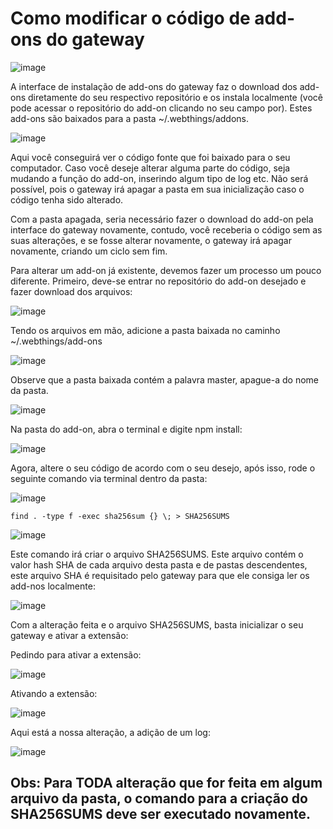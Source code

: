 # Como modificar o código de add-ons do gateway

![image](https://user-images.githubusercontent.com/56172744/150709761-6ad9737c-e14e-4291-88c0-e92e4c8b8ff9.png)

A interface de instalação de add-ons do gateway faz o download dos add-ons diretamente do seu respectivo repositório e os instala localmente (você pode acessar o repositório do add-on clicando no seu campo por). Estes add-ons são baixados para a pasta ~/.webthings/addons.

![image](https://user-images.githubusercontent.com/56172744/150709814-01956fba-ca1b-4e03-8af1-16e88ba7c185.png)

Aqui você conseguirá ver o código fonte que foi baixado para o seu computador. Caso você deseje alterar alguma parte do código, seja mudando a função do add-on, inserindo algum tipo de log etc. Não será possível, pois o gateway irá apagar a pasta em sua inicialização caso o código tenha sido alterado. 

Com a pasta apagada, seria necessário fazer o download do add-on pela interface do gateway novamente, contudo, você receberia o código sem as suas alterações, e se fosse alterar novamente, o gateway irá apagar novamente, criando um ciclo sem fim.

Para alterar um add-on já existente, devemos fazer um processo um pouco diferente. Primeiro, deve-se entrar no repositório do add-on desejado e fazer download dos arquivos:

![image](https://user-images.githubusercontent.com/56172744/150709885-896d1658-5287-4ebd-92a9-8f5b0d57df09.png)

Tendo os arquivos em mão, adicione a pasta baixada no caminho ~/.webthings/add-ons

![image](https://user-images.githubusercontent.com/56172744/150709944-119822d0-abe1-4d33-ba6d-ff7c59a2555c.png)

Observe que a pasta baixada contém a palavra master, apague-a do nome da pasta.

![image](https://user-images.githubusercontent.com/56172744/150709999-1fecd163-5f19-4f64-bd96-0dcb3e6a3745.png)

Na pasta do add-on, abra o terminal e digite npm install:

![image](https://user-images.githubusercontent.com/56172744/150710072-9447d77d-16e2-4328-ac0f-37534ef24481.png)

Agora, altere o seu código de acordo com o seu desejo, após isso, rode o seguinte comando via terminal dentro da pasta:

![image](https://user-images.githubusercontent.com/56172744/150710125-1de3b32a-783e-43f3-a818-4e1ef5e4c8a7.png)

`find . -type f -exec sha256sum {} \; > SHA256SUMS`

![image](https://user-images.githubusercontent.com/56172744/150710215-24dd5f2b-a146-4de2-92df-a8009f16b865.png)

Este comando irá criar o arquivo SHA256SUMS. Este arquivo contém o valor hash SHA de cada arquivo desta pasta e de pastas descendentes, este arquivo SHA é requisitado pelo gateway para que ele consiga ler os add-nos localmente:

![image](https://user-images.githubusercontent.com/56172744/150710237-787bf351-ab3e-4706-818c-40f77100c56b.png)

Com a alteração feita e o arquivo SHA256SUMS, basta inicializar o seu gateway e ativar a extensão:

Pedindo para ativar a extensão:

![image](https://user-images.githubusercontent.com/56172744/150710553-30431ec7-0a93-49ee-ae64-7f072fce605a.png)

Ativando a extensão:

![image](https://user-images.githubusercontent.com/56172744/150710585-7a27ce08-5940-4930-8447-ba63eaac9844.png)

Aqui está a nossa alteração, a adição de um log:

![image](https://user-images.githubusercontent.com/56172744/150710674-5640632c-3c09-4764-a316-6393680d5ce8.png)

## Obs: Para TODA alteração que for feita em algum arquivo da pasta, o comando para a criação do SHA256SUMS deve ser executado novamente.
